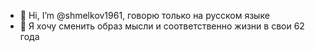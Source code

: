 - 👋 Hi, I’m @shmelkov1961, говорю только на русском языке
- 👀 Я хочу сменить образ мысли и соответственно жизни в свои 62 года
